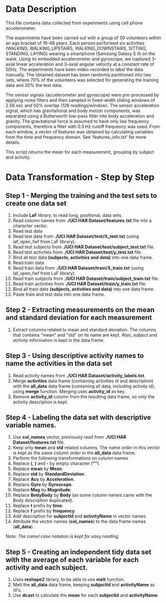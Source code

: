 # Data Description

This file contains data collected from experiments using cell phone accelerometer.

The experiments have been carried out with a group of 30 volunteers within an age bracket of 19-48 years. Each person performed six activities (WALKING, WALKING_UPSTAIRS, WALKING_DOWNSTAIRS, SITTING, STANDING, LAYING) wearing a smartphone (Samsung Galaxy S II) on the waist. Using its embedded accelerometer and gyroscope, we captured 3-axial linear acceleration and 3-axial angular velocity at a constant rate of 50Hz. The experiments have been video-recorded to label the data manually. The obtained dataset has been randomly partitioned into two sets, where 70% of the volunteers was selected for generating the training data and 30% the test data. 

The sensor signals (accelerometer and gyroscope) were pre-processed by applying noise filters and then sampled in fixed-width sliding windows of 2.56 sec and 50% overlap (128 readings/window). The sensor acceleration signal, which has gravitational and body motion components, was separated using a Butterworth low-pass filter into body acceleration and gravity. The gravitational force is assumed to have only low frequency components, therefore a filter with 0.3 Hz cutoff frequency was used. From each window, a vector of features was obtained by calculating variables from the time and frequency domain. See 'features_info.txt' for more details. 

This script returns the mean for each measurement, grouping by subject and activity.

# Data Transformation - Step by Step

## Step 1 - Merging the training and the test sets to create one data set

1. Include **LaF** library, to read long, positional, data sets.
2. Read column names from **./UCI HAR Dataset/features.txt** file into a character vector.
3. Read test data
  1. Read test data from **./UCI HAR Dataset/test/X_test.txt** (using laf_open_fwf from LaF library).
  2. Read test subjects from **./UCI HAR Dataset/test/subject_test.txt** file.
  3. Read test activities from **./UCI HAR Dataset/test/y_test.txt** file.
  4. Bind all test data **(subjects, activities and data)** into one data frame.
4. Read train data
  1. Read train data from **./UCI HAR Dataset/train/X_train.txt** (using laf_open_fwf from LaF library).
  2. Read train subjects from **./UCI HAR Dataset/train/subject_train.txt** file.
  3. Read train activities from **./UCI HAR Dataset/train/y_train.txt** file.
  4. Bind all train data **(subjects, activities and data)** into one data frame.
5. Paste train and test data into one data frame.

## Step 2 - Extracting measurements on the mean and standard deviation for each measurement

1. Extract columns related to mean and standard deviation. The columns that contains "mean" and "std" on its name are kept. Also, *subject* and *activity* information is kept in the data frame.

## Step 3 - Using descriptive activity names to name the activities in the data set

1. Read activity names from **./UCI HAR Dataset/activity_labels.txt**.
2. Merge **activities** data frame (containing activities id and description) with the **all_data** data frame (containing all data, including activity id), using **merge** function. Merging uses **activity_id** as key.
3. Remove **activity_id** column from the resulting data frame, so only the activity description is kept.

## Step 4 - Labeling the data set with descriptive variable names.

1. Use **col_names** vector, previously read from **./UCI HAR Dataset/features.txt** file.
2. Keep only **mean** and **std** related columns. The *name order* in this vector is kept as the same *column order* in the **all_data** data frame.
3. Perform the following transformations on column names
  1. Replace **(**, **)** and **-** by empty character (**""**).
  2. Replace **mean** by **Mean**.
  3. Replace **std** by **StandardDeviation**.
  4. Replace **Acc** by **Acceleration**.
  5. Replace **Gyro** by **Gyroscope**.
  6. Replace **Mag** by **Magnitude**.
  7. Replace **BodyBody** by **Body** (as some column names came with the Body description duplicated).
  8. Replace **t** prefix by **time**.
  9. Replace **f** prefix by **frequency**.
  10. Add description for **subjectId** and **activityName** in vector names.
4. Attribute the vector names (**col_names**) to the data frame names (**all_data**).

*Note: The camel case notation is kept for easy reading*

## Step 5 - Creating an independent tidy data set with the average of each variable for each activity and each subject.

1. Uses **reshape2** library, to be able to use **melt** function.
2. Melt the **all_data** data frame, keeping **subjectId** and **activityName** as id's.
3. Use **dcast** to calculate the **mean** for each **subjectId** and **activityName**.